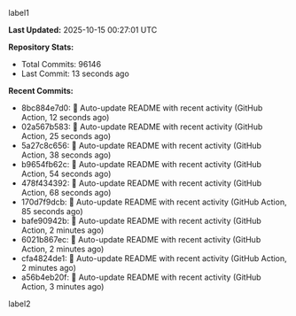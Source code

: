 
label1 
<!-- ACTIVITY_START -->
**Last Updated:** 2025-10-15 00:27:01 UTC

**Repository Stats:**
- Total Commits: 96146
- Last Commit: 13 seconds ago

**Recent Commits:**
- 8bc884e7d0: 🤖 Auto-update README with recent activity (GitHub Action, 12 seconds ago)
- 02a567b583: 🤖 Auto-update README with recent activity (GitHub Action, 25 seconds ago)
- 5a27c8c656: 🤖 Auto-update README with recent activity (GitHub Action, 38 seconds ago)
- b9654fb62c: 🤖 Auto-update README with recent activity (GitHub Action, 54 seconds ago)
- 478f434392: 🤖 Auto-update README with recent activity (GitHub Action, 68 seconds ago)
- 170d7f9dcb: 🤖 Auto-update README with recent activity (GitHub Action, 85 seconds ago)
- bafe90942b: 🤖 Auto-update README with recent activity (GitHub Action, 2 minutes ago)
- 6021b867ec: 🤖 Auto-update README with recent activity (GitHub Action, 2 minutes ago)
- cfa4824de1: 🤖 Auto-update README with recent activity (GitHub Action, 2 minutes ago)
- a56b4eb20f: 🤖 Auto-update README with recent activity (GitHub Action, 3 minutes ago)
<!-- ACTIVITY_END -->

label2
